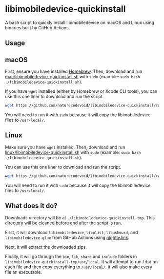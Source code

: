 # libimobiledevice-quickinstall

A bash script to quickly install libimobiledevice on macOS and Linux using binaries built by GitHub Actions.

## Usage

## macOS

First, ensure you have installed [Homebrew](https://brew.sh). Then, download and run [mac/libimobiledevice-quickinstall.sh](./mac/libimobiledevice-quickinstall.sh) with `sudo` (example:
`sudo bash ./libimobiledevice-quickinstall.sh`).

If you have `wget` installed (either by Homebrew or Xcode CLI tools), you can use this one liner to download and run the script.

```bash
wget https://github.com/naturecodevoid/libimobiledevice-quickinstall/raw/main/mac/libimobiledevice-quickinstall.sh && sudo bash ./libimobiledevice-quickinstall.sh
```

You will need to run it with `sudo` because it will copy the libimobiledevice files to `/usr/local/`.

## Linux

Make sure you have `wget` installed. Then, download and run [linux/libimobiledevice-quickinstall.sh](./linux/libimobiledevice-quickinstall.sh) with `sudo` (example:
`sudo bash ./libimobiledevice-quickinstall.sh`).

You can use this one liner to download and run the script.

```bash
wget https://github.com/naturecodevoid/libimobiledevice-quickinstall/raw/main/linux/libimobiledevice-quickinstall.sh && sudo bash ./libimobiledevice-quickinstall.sh
```

You will need to run it with `sudo` because it will copy the libimobiledevice files to `/usr/local/`.

## What does it do?

Downloads directory will be at `./libimobiledevice-quickinstall-tmp`. This directory will be cleaned before and after the script is run.

First, it will download `libimobiledevice`, `libplist`, `libusbmuxd`, and `libimobiledevice-glue` from GitHub Actions using [nightly.link](https://nightly.link).

Next, it will extract the downloaded zips.

Finally, it will go through the `bin`, `lib`, `share` and `include` folders in `libimobiledevice-quickinstall-tmp/usr/local`. It will attempt to run `ldid` on each file and then copy everything to
`/usr/local/`. It will also make every file an executable.
